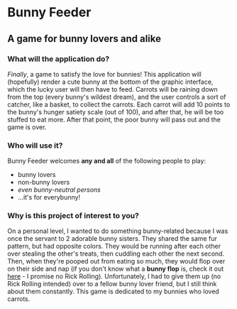 # Bunny Feeder

## A game for bunny lovers and alike

### What will the application do?

<em>Finally</em>, a game to satisfy the love for bunnies! This application will (hopefully) render a cute bunny at the 
bottom of the graphic interface, which the lucky user will then have to feed. Carrots will be raining down from the top 
(every bunny's wildest dream), and the user controls a sort of catcher, like a basket, to collect the carrots. Each 
carrot will add 10 points to the bunny's hunger satiety scale (out of 100), and after that, he will be too stuffed to 
eat more. After that point, the poor bunny will pass out and the game is over. 

### Who will use it?

Bunny Feeder welcomes **any and all** of the following people to play:
- bunny lovers
- non-bunny lovers
- <em>even bunny-neutral persons</em>
- ...it's for everybunny!

### Why is this project of interest to you? 

On a personal level, I wanted to do something bunny-related because I was once the servant to 2 adorable bunny sisters. 
They shared the same fur pattern, but had opposite colors. They would be running after each other over stealing the 
other's treats, then cuddling each other the next second. Then, when they're pooped out from eating so much, they would 
flop over on their side and nap (if you don't know what a **bunny flop** is, check it out 
[here](https://www.youtube.com/watch?v=R2VwpaFxJrQ) - I promise no Rick Rolling). Unfortunately, I had to give them up 
(no Rick Rolling intended) over to a fellow bunny lover friend, but I still think about them constantly. This game is 
dedicated to my bunnies who loved carrots. 
